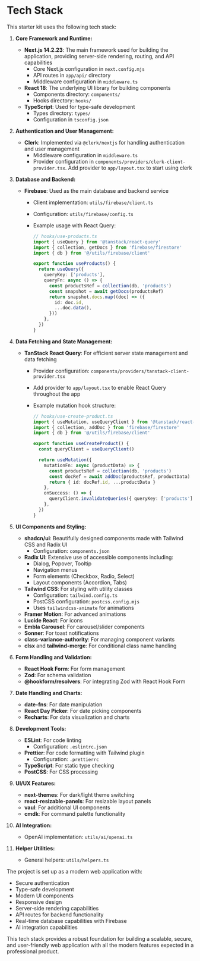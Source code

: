 # Tech Stack

This starter kit uses the following tech stack:

1. **Core Framework and Runtime:**

   - **Next.js 14.2.23**: The main framework used for building the application, providing server-side rendering, routing, and API capabilities
     - Core Next.js configuration in `next.config.mjs`
     - API routes in `app/api/` directory
     - Middleware configuration in `middleware.ts`
   - **React 18**: The underlying UI library for building components
     - Components directory: `components/`
     - Hooks directory: `hooks/`
   - **TypeScript**: Used for type-safe development
     - Types directory: `types/`
     - Configuration in `tsconfig.json`

2. **Authentication and User Management:**

   - **Clerk**: Implemented via `@clerk/nextjs` for handling authentication and user management
     - Middleware configuration in `middleware.ts`
     - Provider configuration in `components/providers/clerk-client-provider.tsx`. Add provider to `app/layout.tsx` to start using clerk

3. **Database and Backend:**

   - **Firebase**: Used as the main database and backend service
     - Client implementation: `utils/firebase/client.ts`
     - Configuration: `utils/firebase/config.ts`
     - Example usage with React Query:

       ```typescript
       // hooks/use-products.ts
       import { useQuery } from '@tanstack/react-query'
       import { collection, getDocs } from 'firebase/firestore'
       import { db } from '@/utils/firebase/client'

       export function useProducts() {
         return useQuery({
           queryKey: ['products'],
           queryFn: async () => {
             const productsRef = collection(db, 'products')
             const snapshot = await getDocs(productsRef)
             return snapshot.docs.map((doc) => ({
               id: doc.id,
               ...doc.data(),
             }))
           },
         })
       }
       ```

4. **Data Fetching and State Management:**

   - **TanStack React Query**: For efficient server state management and data fetching
     - Provider configuration: `components/providers/tanstack-client-provider.tsx`
     - Add provider to `app/layout.tsx` to enable React Query throughout the app
     - Example mutation hook structure:

       ```typescript
       // hooks/use-create-product.ts
       import { useMutation, useQueryClient } from '@tanstack/react-query'
       import { collection, addDoc } from 'firebase/firestore'
       import { db } from '@/utils/firebase/client'

       export function useCreateProduct() {
         const queryClient = useQueryClient()

         return useMutation({
           mutationFn: async (productData) => {
             const productsRef = collection(db, 'products')
             const docRef = await addDoc(productsRef, productData)
             return { id: docRef.id, ...productData }
           },
           onSuccess: () => {
             queryClient.invalidateQueries({ queryKey: ['products'] })
           },
         })
       }
       ```

5. **UI Components and Styling:**

   - **shadcn/ui**: Beautifully designed components made with Tailwind CSS and Radix UI
     - Configuration: `components.json`
   - **Radix UI**: Extensive use of accessible components including:
     - Dialog, Popover, Tooltip
     - Navigation menus
     - Form elements (Checkbox, Radio, Select)
     - Layout components (Accordion, Tabs)
   - **Tailwind CSS**: For styling with utility classes
     - Configuration: `tailwind.config.ts`
     - PostCSS configuration: `postcss.config.mjs`
     - Uses `tailwindcss-animate` for animations
   - **Framer Motion**: For advanced animations
   - **Lucide React**: For icons
   - **Embla Carousel**: For carousel/slider components
   - **Sonner**: For toast notifications
   - **class-variance-authority**: For managing component variants
   - **clsx** and **tailwind-merge**: For conditional class name handling

6. **Form Handling and Validation:**

   - **React Hook Form**: For form management
   - **Zod**: For schema validation
   - **@hookform/resolvers**: For integrating Zod with React Hook Form

7. **Date Handling and Charts:**

   - **date-fns**: For date manipulation
   - **React Day Picker**: For date picking components
   - **Recharts**: For data visualization and charts

8. **Development Tools:**

   - **ESLint**: For code linting
     - Configuration: `.eslintrc.json`
   - **Prettier**: For code formatting with Tailwind plugin
     - Configuration: `.prettierrc`
   - **TypeScript**: For static type checking
   - **PostCSS**: For CSS processing

9. **UI/UX Features:**

   - **next-themes**: For dark/light theme switching
   - **react-resizable-panels**: For resizable layout panels
   - **vaul**: For additional UI components
   - **cmdk**: For command palette functionality

10. **AI Integration:**

    - OpenAI implementation: `utils/ai/openai.ts`

11. **Helper Utilities:**
    - General helpers: `utils/helpers.ts`

The project is set up as a modern web application with:

- Secure authentication
- Type-safe development
- Modern UI components
- Responsive design
- Server-side rendering capabilities
- API routes for backend functionality
- Real-time database capabilities with Firebase
- AI integration capabilities

This tech stack provides a robust foundation for building a scalable, secure, and user-friendly web application with all the modern features expected in a professional product.
